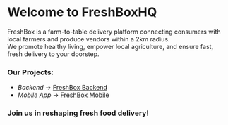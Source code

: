 # Welcome to FreshBoxHQ

FreshBox is a farm-to-table delivery platform connecting consumers with local farmers and produce vendors within a 2km radius.  
We promote healthy living, empower local agriculture, and ensure fast, fresh delivery to your doorstep.

### Our Projects:
- *Backend* → [FreshBox Backend](https://github.com/FreshBoxHQ/freshbox-backend)
- *Mobile App* → [FreshBox Mobile](https://github.com/FreshBoxHQ/freshbox-mobile)

### Join us in reshaping fresh food delivery!
